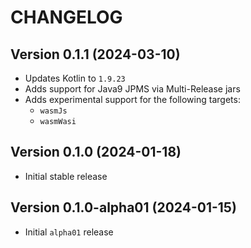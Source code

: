 # CHANGELOG

## Version 0.1.1 (2024-03-10)
 - Updates Kotlin to `1.9.23`
 - Adds support for Java9 JPMS via Multi-Release jars
 - Adds experimental support for the following targets:
     - `wasmJs`
     - `wasmWasi`

## Version 0.1.0 (2024-01-18)
 - Initial stable release

## Version 0.1.0-alpha01 (2024-01-15)
 - Initial `alpha01` release
